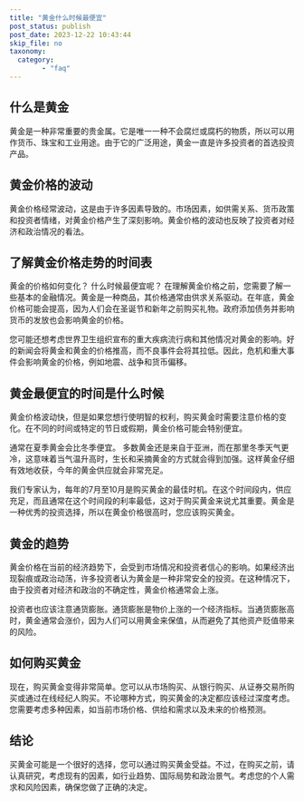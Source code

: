 ```yaml
---
title: "黄金什么时候最便宜"
post_status: publish
post_date: 2023-12-22 10:43:44
skip_file: no
taxonomy:
  category:
        - "faq"
---
```


## 什么是黄金

黄金是一种非常重要的贵金属。它是唯一一种不会腐烂或腐朽的物质，所以可以用作货币、珠宝和工业用途。由于它的广泛用途，黄金一直是许多投资者的首选投资产品。

## 黄金价格的波动

黄金价格经常波动，这是由于许多因素导致的。市场因素，如供需关系、货币政策和投资者情绪，对黄金价格产生了深刻影响。黄金价格的波动也反映了投资者对经济和政治情况的看法。

## 了解黄金价格走势的时间表

黄金的价格如何变化？ 什么时候最便宜呢？ 在理解黄金价格之前，您需要了解一些基本的金融情况。黄金是一种商品，其价格通常由供求关系驱动。在年底，黄金价格可能会提高，因为人们会在圣诞节和新年之前购买礼物。政府添加债务并影响货币的发放也会影响黄金的价格。

您可能还想考虑世界卫生组织宣布的重大疾病流行病和其他情况对黄金的影响。好的新闻会将黄金和黄金的价格推高，而不良事件会将其拉低。因此，危机和重大事件会影响黄金的价格，例如地震、战争和货币偏移。

## 黄金最便宜的时间是什么时候

黄金价格波动快，但是如果您想行使明智的权利，购买黄金时需要注意价格的变化。在不同的时间或特定的节日或假期，黄金价格可能会特别便宜。

通常在夏季黄金会比冬季便宜。 多数黄金还是来自于亚洲，而在那里冬季天气更冷，这意味着当气温升高时，生长和采摘黄金的方式就会得到加强。这样黄金仔细有效地收获，今年的黄金供应就会非常充足。

我们专家认为，每年的7月至10月是购买黄金的最佳时机。在这个时间段内，供应充足，而且通常在这个时间段的利率最低，这对于购买黄金来说尤其重要。黄金是一种优秀的投资选择，所以在黄金价格很高时，您应该购买黄金。

## 黄金的趋势

黄金价格在当前的经济趋势下，会受到市场情况和投资者信心的影响。如果经济出现裂痕或政治动荡，许多投资者认为黄金是一种非常安全的投资。在这种情况下，由于投资者对经济和政治的不确定性，黄金价格通常会上涨。

投资者也应该注意通货膨胀。通货膨胀是物价上涨的一个经济指标。当通货膨胀高时，黄金通常会涨价，因为人们可以用黄金来保值，从而避免了其他资产贬值带来的风险。

## 如何购买黄金

现在，购买黄金变得非常简单。您可以从市场购买、从银行购买、从证券交易所购买或通过在线经纪人购买。不论哪种方式，购买黄金的决定都应该经过深度考虑。您需要考虑多种因素，如当前市场价格、供给和需求以及未来的价格预测。

## 结论

买黄金可能是一个很好的选择，您可以通过购买黄金受益。不过，在购买之前，请认真研究，考虑现有的因素，如行业趋势、国际局势和政治景气。考虑您的个人需求和风险因素，确保您做了正确的决定。
